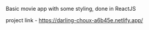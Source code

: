 Basic movie app with some styling, done in ReactJS

project link - https://darling-choux-a6b45e.netlify.app/
